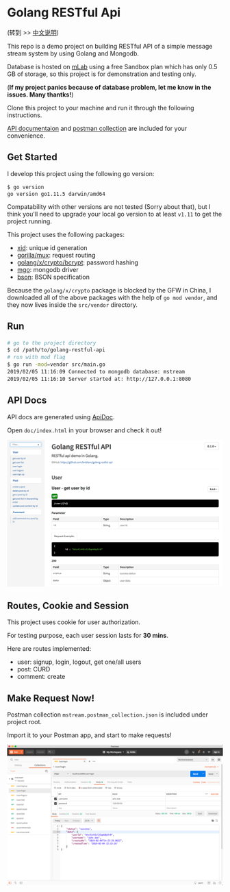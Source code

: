 # Golang RESTful Api 

(转到 >> [中文说明](https://github.com/levblanc/golang-restful-api/README_zh.md))

This repo is a demo project on building RESTful API of a simple message stream system by using Golang and Mongodb.

Database is hosted on [mLab](https://mlab.com) using a free Sandbox plan which has only 0.5 GB of storage, so this project is for demonstration and testing only. 

(**If my project panics because of database problem, let me know in the issues. Many thantks!**)

Clone this project to your machine and run it through the following instructions. 

[API documentaion](https://github.com/levblanc/golang-restful-api/README.md#api-docs) and [postman collection](https://github.com/levblanc/golang-restful-api/README.md#make-requests-now) are included for your convenience.

## Get Started

I develop this project using the following go version:

```
$ go version
go version go1.11.5 darwin/amd64
```

Compatability with other versions are not tested (Sorry about that), but I think you'll need to upgrade your local go version to at least `v1.11` to get the project running. 

This project uses the following packages:

- [xid](https://github.com/rs/xid): unique id generation
- [gorilla/mux](https://github.com/gorilla/mux): request routing
- [golang/x/crypto/bcrypt](https://godoc.org/golang.org/x/crypto/bcrypt): password hashing
- [mgo](https://github.com/globalsign/mgo): mongodb driver
- [bson](https://godoc.org/github.com/globalsign/mgo/bson): BSON specification

Because the `golang/x/crypto` package is blocked by the GFW in China, I downloaded all of the above packages with the help of `go mod vendor`, and they now lives inside the `src/vendor` directory.

## Run 
```bash
# go to the project directory
$ cd /path/to/golang-restful-api
# run with mod flag
$ go run -mod=vendor src/main.go
2019/02/05 11:16:09 Connected to mongodb database: mstream
2019/02/05 11:16:10 Server started at: http://127.0.0.1:8080
```

## API Docs

API docs are generated using [ApiDoc](http://apidocjs.com).

Open `doc/index.html` in your browser and check it out!

![api-doc](images/api-doc.png)

## Routes, Cookie and Session

This project uses cookie for user authorization.

For testing purpose, each user session lasts for **30 mins**.

Here are routes implemented: 

- user: signup, login, logout, get one/all users
- post: CURD
- comment: create

## Make Request Now!

Postman collection `mstream.postman_collection.json` is included under project root.

Import it to your Postman app, and start to make requests!

![postman](images/postman.png)
